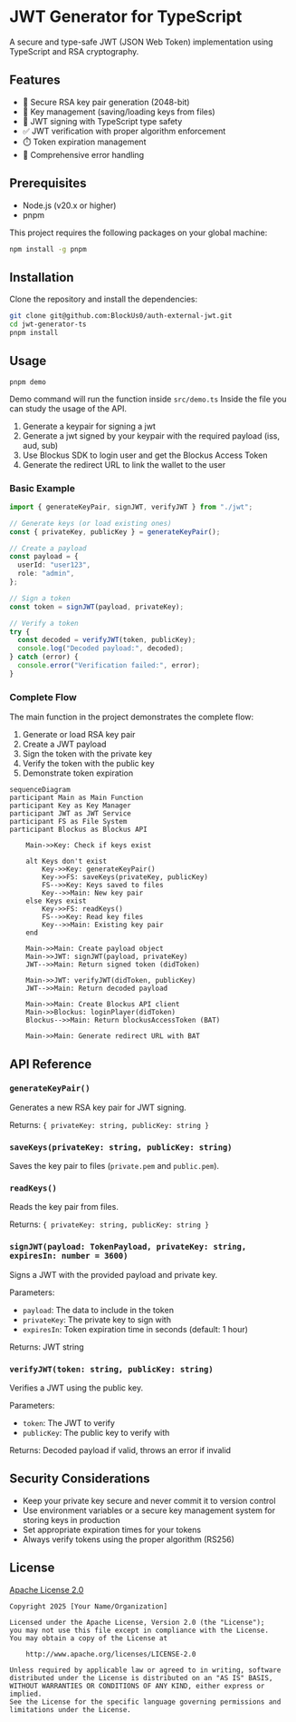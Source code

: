 # JWT Generator for TypeScript

A secure and type-safe JWT (JSON Web Token) implementation using TypeScript and RSA cryptography.

## Features

- 🔐 Secure RSA key pair generation (2048-bit)
- 🔑 Key management (saving/loading keys from files)
- 📝 JWT signing with TypeScript type safety
- ✅ JWT verification with proper algorithm enforcement
- ⏱️ Token expiration management
- 🔄 Comprehensive error handling

## Prerequisites

- Node.js (v20.x or higher)
- pnpm

This project requires the following packages on your global machine:

```bash
npm install -g pnpm
```

## Installation

Clone the repository and install the dependencies:

```bash
git clone git@github.com:BlockUs0/auth-external-jwt.git
cd jwt-generator-ts
pnpm install
```

## Usage

```
pnpm demo
```

Demo command will run the function inside `src/demo.ts`
Inside the file you can study the usage of the API.

1. Generate a keypair for signing a jwt
2. Generate a jwt signed by your keypair with the required payload (iss, aud, sub)
3. Use Blockus SDK to login user and get the Blockus Access Token
4. Generate the redirect URL to link the wallet to the user

### Basic Example

```typescript
import { generateKeyPair, signJWT, verifyJWT } from "./jwt";

// Generate keys (or load existing ones)
const { privateKey, publicKey } = generateKeyPair();

// Create a payload
const payload = {
  userId: "user123",
  role: "admin",
};

// Sign a token
const token = signJWT(payload, privateKey);

// Verify a token
try {
  const decoded = verifyJWT(token, publicKey);
  console.log("Decoded payload:", decoded);
} catch (error) {
  console.error("Verification failed:", error);
}
```

### Complete Flow

The main function in the project demonstrates the complete flow:

1. Generate or load RSA key pair
2. Create a JWT payload
3. Sign the token with the private key
4. Verify the token with the public key
5. Demonstrate token expiration

```mermaid
sequenceDiagram
participant Main as Main Function
participant Key as Key Manager
participant JWT as JWT Service
participant FS as File System
participant Blockus as Blockus API

    Main->>Key: Check if keys exist

    alt Keys don't exist
        Key->>Key: generateKeyPair()
        Key->>FS: saveKeys(privateKey, publicKey)
        FS-->>Key: Keys saved to files
        Key-->>Main: New key pair
    else Keys exist
        Key->>FS: readKeys()
        FS-->>Key: Read key files
        Key-->>Main: Existing key pair
    end

    Main->>Main: Create payload object
    Main->>JWT: signJWT(payload, privateKey)
    JWT-->>Main: Return signed token (didToken)

    Main->>JWT: verifyJWT(didToken, publicKey)
    JWT-->>Main: Return decoded payload

    Main->>Main: Create Blockus API client
    Main->>Blockus: loginPlayer(didToken)
    Blockus-->>Main: Return blockusAccessToken (BAT)

    Main->>Main: Generate redirect URL with BAT
```

## API Reference

### `generateKeyPair()`

Generates a new RSA key pair for JWT signing.

Returns: `{ privateKey: string, publicKey: string }`

### `saveKeys(privateKey: string, publicKey: string)`

Saves the key pair to files (`private.pem` and `public.pem`).

### `readKeys()`

Reads the key pair from files.

Returns: `{ privateKey: string, publicKey: string }`

### `signJWT(payload: TokenPayload, privateKey: string, expiresIn: number = 3600)`

Signs a JWT with the provided payload and private key.

Parameters:

- `payload`: The data to include in the token
- `privateKey`: The private key to sign with
- `expiresIn`: Token expiration time in seconds (default: 1 hour)

Returns: JWT string

### `verifyJWT(token: string, publicKey: string)`

Verifies a JWT using the public key.

Parameters:

- `token`: The JWT to verify
- `publicKey`: The public key to verify with

Returns: Decoded payload if valid, throws an error if invalid

## Security Considerations

- Keep your private key secure and never commit it to version control
- Use environment variables or a secure key management system for storing keys in production
- Set appropriate expiration times for your tokens
- Always verify tokens using the proper algorithm (RS256)

## License

[Apache License 2.0](LICENSE)

```
Copyright 2025 [Your Name/Organization]

Licensed under the Apache License, Version 2.0 (the "License");
you may not use this file except in compliance with the License.
You may obtain a copy of the License at

    http://www.apache.org/licenses/LICENSE-2.0

Unless required by applicable law or agreed to in writing, software
distributed under the License is distributed on an "AS IS" BASIS,
WITHOUT WARRANTIES OR CONDITIONS OF ANY KIND, either express or implied.
See the License for the specific language governing permissions and
limitations under the License.
```
